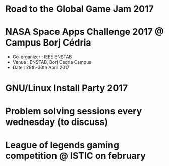 # Road to the Global Game Jam 2017
# NASA Space Apps Challenge 2017 @ Campus Borj Cédria
- Co-organizer : IEEE ENSTAB
- Venue : ENSTAB, Borj Cedria Campus
- Date : 29th-30th April 2017

# GNU/Linux Install Party 2017
# Problem solving sessions every wednesday (to discuss) 
# League of legends gaming competition @ ISTIC on february  
